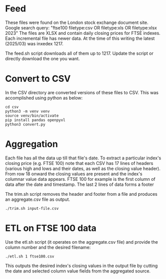 # Feed

These files were found on the London stock exchange document site.
Google search query: "ftse100 filetype:csv OR filetype:xls OR filetype:xlsx 2023"
The files are XLSX and contain daily closing prices for FTSE indexes. Each incremental file has newer data. At the time of this writing the latest (2025/03) was inxedex 1217.

The feed.sh script downloads all of them up to 1217. Update the script or directly download the one you want.

# Convert to CSV

In the CSV directory are converted versions of these files to CSV. This was accomplished using python as below:

```
cd csv
python3 -m venv venv
source venv/bin/activate
pip install pandas openpyxl
python3 convert.py
```

# Aggregation

Each file has all the data up till that file's date. To extract a particular index's closing price (e.g. FTSE 100) note that each CSV has 17 lines of headers (various high and lows and their dates, as well as the closing value header). From row 18 onward the closing values are present and the index's columnar value data appears. FTSE 100 for example is the first column of data after the date and timestamp. The last 2 lines of data forms a footer

The trim.sh script removes the header and footer from a file and produces an aggregate.csv file as output.

```
./trim.sh input-file.csv
```

# ETL on FTSE 100 data

Use the etl.sh script (it operates on the aggregate.csv file) and provide the column number and the desired filename:

```
./etl.sh 1 ftse100.csv
```

This outputs the desired index's closing values in the output file by cutting the date and selected column value fields from the aggregated source.
